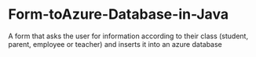 # Form-toAzure-Database-in-Java
A form that asks the user for information according to their class (student, parent, employee or teacher) and inserts it into an azure database
